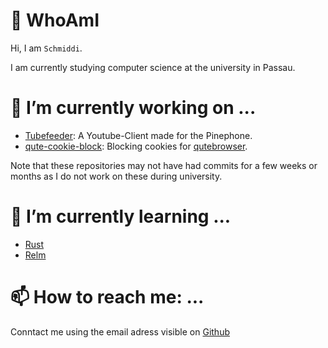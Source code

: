 
<!--
**Schmiddiii/Schmiddiii** is a ✨ _special_ ✨ repository because its `README.md` (this file) appears on your GitHub profile.

Here are some ideas to get you started:

- 👯 I’m looking to collaborate on ...
- 🤔 I’m looking for help with ...
- 💬 Ask me about ...
- 😄 Pronouns: ...
- ⚡ Fun fact: ...
-->

# :bust_in_silhouette: WhoAmI

Hi, I am `Schmiddi`.

I am currently studying computer science at the university in Passau.

# 🔭 I’m currently working on ...

- [Tubefeeder](https://schmiddiii.github.io/Tubefeeder/): A Youtube-Client made for the Pinephone.
- [qute-cookie-block](https://github.com/Schmiddiii/qute-cookie-block): Blocking cookies for [qutebrowser](https://qutebrowser.org/).

Note that these repositories may not have had commits for a few weeks or months as I do not work on these during university. 

# 🌱 I’m currently learning ...

- [Rust](https://www.rust-lang.org/)
- [Relm](https://github.com/antoyo/relm)

# 📫 How to reach me: ...
Conntact me using the email adress visible on [Github](https://github.com/Schmiddiii)
